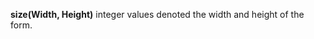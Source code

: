 <a name="size"></a>
**size(Width, Height)** integer values denoted the width and height of the form.